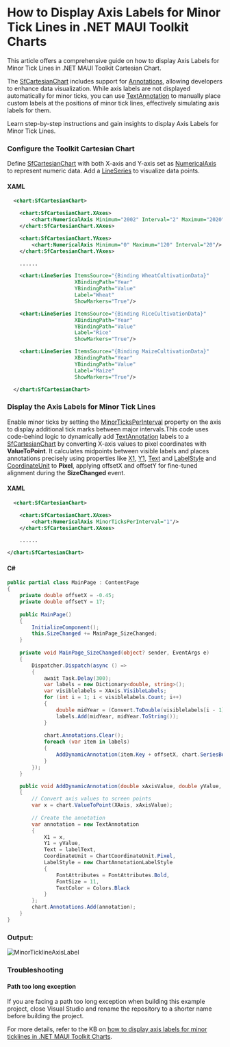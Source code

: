 # How to Display Axis Labels for Minor Tick Lines in .NET MAUI Toolkit Charts
This article offers a comprehensive guide on how to display Axis Labels for Minor Tick Lines in .NET MAUI Toolkit Cartesian Chart.

The [SfCartesianChart](https://help.syncfusion.com/cr/maui-toolkit/Syncfusion.Maui.Toolkit.Charts.SfCartesianChart.html) includes support for [Annotations](https://help.syncfusion.com/cr/maui-toolkit/Syncfusion.Maui.Toolkit.Charts.SfCartesianChart.html#Syncfusion_Maui_Toolkit_Charts_SfCartesianChart_Annotations), allowing developers to enhance data visualization. While axis labels are not displayed automatically for minor ticks, you can use [TextAnnotation](https://help.syncfusion.com/cr/maui-toolkit/Syncfusion.Maui.Toolkit.Charts.TextAnnotation.html) to manually place custom labels at the positions of minor tick lines, effectively simulating axis labels for them.

Learn step-by-step instructions and gain insights to display Axis Labels for Minor Tick Lines.

### Configure the Toolkit Cartesian Chart
Define [SfCartesianChart](https://help.syncfusion.com/maui-toolkit/cartesian-charts/getting-started) with both X-axis and Y-axis set as [NumericalAxis](https://help.syncfusion.com/cr/maui-toolkit/Syncfusion.Maui.Toolkit.Charts.NumericalAxis.html) to represent numeric data. Add a [LineSeries](https://help.syncfusion.com/cr/maui-toolkit/Syncfusion.Maui.Toolkit.Charts.LineSeries.html) to visualize data points.

#### XAML
```xml
  <chart:SfCartesianChart>

    <chart:SfCartesianChart.XAxes>
        <chart:NumericalAxis Minimum="2002" Interval="2" Maximum="2020"/>
    </chart:SfCartesianChart.XAxes>

    <chart:SfCartesianChart.YAxes>
        <chart:NumericalAxis Minimum="0" Maximum="120" Interval="20"/>
    </chart:SfCartesianChart.YAxes>

    ......

    <chart:LineSeries ItemsSource="{Binding WheatCultivationData}"
                      XBindingPath="Year"
                      YBindingPath="Value"
                      Label="Wheat"
                      ShowMarkers="True"/>

    <chart:LineSeries ItemsSource="{Binding RiceCultivationData}"
                      XBindingPath="Year"
                      YBindingPath="Value"
                      Label="Rice"
                      ShowMarkers="True"/>

    <chart:LineSeries ItemsSource="{Binding MaizeCultivationData}"
                      XBindingPath="Year"
                      YBindingPath="Value"
                      Label="Maize"
                      ShowMarkers="True"/>

  </chart:SfCartesianChart> 
```

### Display the Axis Labels for Minor Tick Lines
Enable minor ticks by setting the [MinorTicksPerInterval](https://help.syncfusion.com/cr/maui-toolkit/Syncfusion.Maui.Toolkit.Charts.RangeAxisBase.html#Syncfusion_Maui_Toolkit_Charts_RangeAxisBase_MinorTicksPerInterval) property on the axis to display additional tick marks between major intervals.This code uses code-behind logic to dynamically add [TextAnnotation](https://help.syncfusion.com/maui-toolkit/cartesian-charts/annotation#text-annotation) labels to a [SfCartesianChart](https://help.syncfusion.com/maui-toolkit/cartesian-charts/getting-started) by converting X-axis values to pixel coordinates with **ValueToPoint**. It calculates midpoints between visible labels and places annotations precisely using properties like [X1](https://help.syncfusion.com/cr/maui-toolkit/Syncfusion.Maui.Toolkit.Charts.ChartAnnotation.html#Syncfusion_Maui_Toolkit_Charts_ChartAnnotation_X1), [Y1](https://help.syncfusion.com/cr/maui-toolkit/Syncfusion.Maui.Toolkit.Charts.ChartAnnotation.html#Syncfusion_Maui_Toolkit_Charts_ChartAnnotation_Y1), [Text](https://help.syncfusion.com/cr/maui-toolkit/Syncfusion.Maui.Toolkit.Charts.TextAnnotation.html#Syncfusion_Maui_Toolkit_Charts_TextAnnotation_Text) and [LabelStyle](https://help.syncfusion.com/cr/maui-toolkit/Syncfusion.Maui.Toolkit.Charts.TextAnnotation.html#Syncfusion_Maui_Toolkit_Charts_TextAnnotation_LabelStyle) and [CoordinateUnit](https://help.syncfusion.com/cr/maui-toolkit/Syncfusion.Maui.Toolkit.Charts.ChartAnnotation.html#Syncfusion_Maui_Toolkit_Charts_ChartAnnotation_CoordinateUnit) to **Pixel**, applying offsetX and offsetY for fine-tuned alignment during the **SizeChanged** event.

#### XAML
```xml
  <chart:SfCartesianChart>

    <chart:SfCartesianChart.XAxes>
        <chart:NumericalAxis MinorTicksPerInterval="1"/>
    </chart:SfCartesianChart.XAxes>

    ......

</chart:SfCartesianChart> 
```

#### C#
```csharp
public partial class MainPage : ContentPage
{
    private double offsetX = -0.45;
    private double offsetY = 17;
    
    public MainPage()
    {
        InitializeComponent();
        this.SizeChanged += MainPage_SizeChanged;
    }
    
    private void MainPage_SizeChanged(object? sender, EventArgs e)
    {
        Dispatcher.Dispatch(async () =>
        {
            await Task.Delay(300);
            var labels = new Dictionary<double, string>();
            var visiblelabels = XAxis.VisibleLabels;
            for (int i = 1; i < visiblelabels.Count; i++)
            {
                double midYear = (Convert.ToDouble(visiblelabels[i - 1].Content) + Convert.ToDouble(visiblelabels[i].Content)) / 2;
                labels.Add(midYear, midYear.ToString());
            }
            
            chart.Annotations.Clear();
            foreach (var item in labels)
            {
                AddDynamicAnnotation(item.Key + offsetX, chart.SeriesBounds.Height + offsetY, item.Value);
            }
        });
    }

    public void AddDynamicAnnotation(double xAxisValue, double yValue, string labelText)
    {
        // Convert axis values to screen points
        var x = chart.ValueToPoint(XAxis, xAxisValue);
        
        // Create the annotation
        var annotation = new TextAnnotation
        {
            X1 = x,
            Y1 = yValue,
            Text = labelText,
            CoordinateUnit = ChartCoordinateUnit.Pixel,
            LabelStyle = new ChartAnnotationLabelStyle
            {
                FontAttributes = FontAttributes.Bold,
                FontSize = 11,
                TextColor = Colors.Black
            }
        };
        chart.Annotations.Add(annotation);
    }
}
```
### Output:

![MinorTicklineAxisLabel](https://github.com/user-attachments/assets/e0faf8ad-5135-48c1-b0b2-d9f70841b140)

### Troubleshooting

#### Path too long exception

If you are facing a path too long exception when building this example project, close Visual Studio and rename the repository to a shorter name before building the project.

For more details, refer to the KB on [how to display axis labels for minor ticklines in .NET MAUI Toolkit Charts]().
